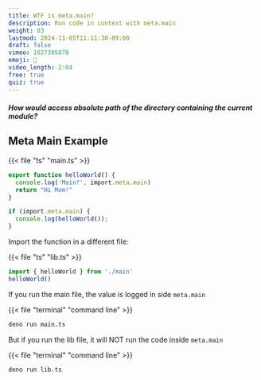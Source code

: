 ```yaml
---
title: WTF is meta.main?
description: Run code in context with meta.main
weight: 03
lastmod: 2024-11-05T11:11:30-09:00
draft: false
vimeo: 1027305878
emoji: 🚛
video_length: 2:04
free: true
quiz: true
---
```


<quiz-modal options="import.meta.url:import.meta.main:import.meta.dirname:import.meta.resolve" answer="import.meta.dirname" prize="4">
  <h5>How would access absolute path of the directory containing the current module?</h5>
</quiz-modal>


## Meta Main Example

{{< file "ts" "main.ts" >}}
```typescript
export function helloWorld() {
  console.log('Main?', import.meta.main)
  return "Hi Mom!"
}

if (import.meta.main) {
  console.log(helloWorld());
}
```

Import the function in a different file:

{{< file "ts" "lib.ts" >}}
```typescript
import { helloWorld } from './main'
helloWorld()
```

If you run the main file, the value is logged in side `meta.main`

{{< file "terminal" "command line" >}}
```bash
deno run main.ts
```

But if you run the lib file, it will NOT run the code inside `meta.main`

{{< file "terminal" "command line" >}}
```bash
deno run lib.ts
```